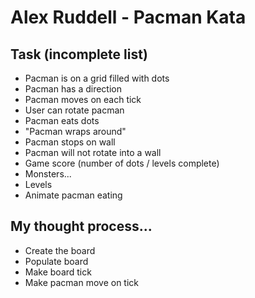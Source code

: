 # Alex Ruddell - Pacman Kata

## Task (incomplete list)
* Pacman is on a grid filled with dots
* Pacman has a direction
* Pacman moves on each tick
* User can rotate pacman
* Pacman eats dots
* "Pacman wraps around"
* Pacman stops on wall
* Pacman will not rotate into a wall
* Game score (number of dots / levels complete)
* Monsters...
* Levels
* Animate pacman eating

## My thought process...
* Create the board
* Populate board
* Make board tick
* Make pacman move on tick
